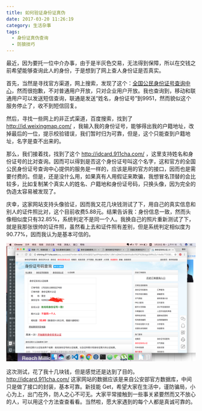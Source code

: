 ```yaml
---
title: 如何验证身份证真伪
date: 2017-03-20 11:26:19
category: 生活杂事
tags:
  - 身份证真伪查询
  - 防狼技巧
---
```


最近，因为要托一位中介办事，由于是半灰色交易，无法得到保障，所以在交钱之前希望能够查询此人的身份，于是想到了网上查人身份证是否真实。

<!--more-->

首先，当然是寻找官方渠道，网上搜索，发现了这个：[全国公民身份证号查询中心](http://www.nciic.com.cn/framework/gongzuo/index.jsp)，然而很抱歉，不对普通用户开放，只对企业用户开放。我也查询到，移动和联通用户可以发送短信查询，联通是发送“姓名，身份证号”到9951，然而貌似这个服务停止了，收不到短信回复。

然后，寻找一些网上的非正式渠道，百度搜索，找到了 http://id.weixingmap.com/ ，我输入我的身份证号，能够得出我的户籍地址，改掉最后的一位，提示校验错误，我们暂时归为可靠，但是，这个只能查到户籍地址，名字是查不出来的。

那么，我们接着找，找到了这个 http://idcard.911cha.com/ ，这里支持姓名和身份证号的比对查询。因而可以得到是否这个身份证号叫这个名字，这和官方的全国公民身份证号查询中心提供的服务是一样的，应该是用的官方的接口，因而也是需要付费的。但是，还是没什么用，如果真有人用假证来欺骗，我想冒名顶替的会比较多，比如复制某个真实人的姓名、户籍地和身份证号码，只换头像，因为完全的伪造太容易被发现了。

庆幸，这家网站支持头像验证，因而我又花几块钱测试了下，用自己的真实信息和别人的证件照比对，这个目前收费5.88元。结果告诉我：身份信息一致，然而头像相似度只有32.85%，系统判定不是同一个人。我换自己的照片重新测试了下，就是我那张很帅的证件照，虽然看上去和证件照有差别，但是系统判定相似度为90.77%，因而我认为是基本可信的。

![系统提示提供的照片和身份证是那个的照片相似度太低](如何验证身份证真伪/shenfenzheng.png)

这次测试，花了我十几块钱，但是感觉还是达到了目的。http://idcard.911cha.com/ 这家网站的数据应该是来自公安部官方数据库，中间只是做了接口的封装，基本可靠。新技能 Get，希望大家在生活中，谨防骗局，小心为上，出门在外，防人之心不可无。大家平常接触到一些事关紧要然而又不放心的人，可以用这个方法查查看看。当然啦，愿大家遇到的每个人都是真诚可靠的。
